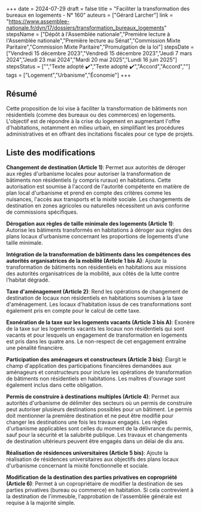 +++
date = 2024-07-29
draft = false
title = "Faciliter la transformation des bureaux en logements - N° 160"
auteurs = ["Gérard Larcher"]
link = "https://www.assemblee-nationale.fr/dyn/17/dossiers/transformation_bureaux_logements"
stepsName = ["Dépôt à l'Assemblée nationale","Première lecture à l'Assemblée nationale","Première lecture au Sénat","Commission Mixte Paritaire","Commission Mixte Paritaire","Promulgation de la loi"]
stepsDate = ["Vendredi 15 décembre 2023","Vendredi 15 décembre 2023","Jeudi 7 mars 2024","Jeudi 23 mai 2024","Mardi 20 mai 2025","Lundi 16 juin 2025"]
stepsStatus = ["","Texte adopté ✔️","Texte adopté ✔️","Accord","Accord",""]
tags = ["Logement","Urbanisme","Économie"]
+++

## Résumé

Cette proposition de loi vise à faciliter la transformation de bâtiments non résidentiels (comme des bureaux ou des commerces) en logements. L'objectif est de répondre à la crise du logement en augmentant l'offre d'habitations, notamment en milieu urbain, en simplifiant les procédures administratives et en offrant des incitations fiscales pour ce type de projets.

## Liste des modifications

**Changement de destination (Article 1)**: Permet aux autorités de déroger aux règles d'urbanisme locales pour autoriser la transformation de bâtiments non résidentiels (y compris ruraux) en habitations. Cette autorisation est soumise à l'accord de l'autorité compétente en matière de plan local d'urbanisme et prend en compte des critères comme les nuisances, l'accès aux transports et la mixité sociale. Les changements de destination en zones agricoles ou naturelles nécessitent un avis conforme de commissions spécifiques.

**Dérogation aux règles de taille minimale des logements (Article 1)**: Autorise les bâtiments transformés en habitations à déroger aux règles des plans locaux d'urbanisme concernant les proportions de logements d'une taille minimale.

**Intégration de la transformation de bâtiments dans les compétences des autorités organisatrices de la mobilité (Article 1 bis A)**: Ajoute la transformation de bâtiments non résidentiels en habitations aux missions des autorités organisatrices de la mobilité, aux côtés de la lutte contre l'habitat dégradé.

**Taxe d'aménagement (Article 2)**: Rend les opérations de changement de destination de locaux non résidentiels en habitations soumises à la taxe d'aménagement. Les locaux d'habitation issus de ces transformations sont également pris en compte pour le calcul de cette taxe.

**Exonération de la taxe sur les logements vacants (Article 3 bis A)**: Exonère de la taxe sur les logements vacants les locaux non résidentiels qui sont vacants et pour lesquels un engagement de transformation en logements est pris dans les quatre ans. Le non-respect de cet engagement entraîne une pénalité financière.

**Participation des aménageurs et constructeurs (Article 3 bis)**: Élargit le champ d'application des participations financières demandées aux aménageurs et constructeurs pour inclure les opérations de transformation de bâtiments non résidentiels en habitations. Les maîtres d'ouvrage sont également inclus dans cette obligation.

**Permis de construire à destinations multiples (Article 4)**: Permet aux autorités d'urbanisme de délimiter des secteurs où un permis de construire peut autoriser plusieurs destinations possibles pour un bâtiment. Le permis doit mentionner la première destination et ne peut être modifié pour changer les destinations une fois les travaux engagés. Les règles d'urbanisme applicables sont celles du moment de la délivrance du permis, sauf pour la sécurité et la salubrité publique. Les travaux et changements de destination ultérieurs peuvent être engagés dans un délai de dix ans.

**Réalisation de résidences universitaires (Article 5 bis)**: Ajoute la réalisation de résidences universitaires aux objectifs des plans locaux d'urbanisme concernant la mixité fonctionnelle et sociale.

**Modification de la destination des parties privatives en copropriété (Article 6)**: Permet à un copropriétaire de modifier la destination de ses parties privatives (bureau ou commerce) en habitation. Si cela contrevient à la destination de l'immeuble, l'approbation de l'assemblée générale est requise à la majorité simple.
